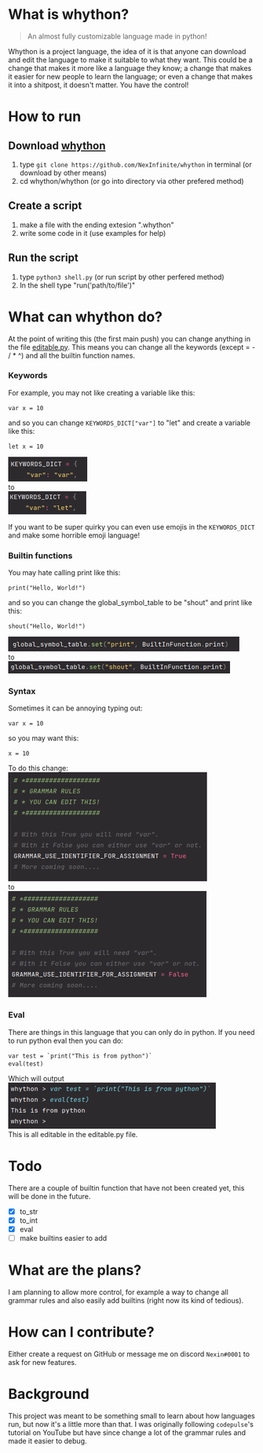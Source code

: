 # What is whython?
> An almost fully customizable language made in python!

Whython is a project language, the idea of it is that anyone can download
and edit the language to make it suitable to what they want. This could be
a change that makes it more like a language they know; a change that makes
it easier for new people to learn the language; or even a change that makes
it into a shitpost, it doesn't matter. You have the control!

# How to run
## Download [whython](whython)
1. type `git clone https://github.com/NexInfinite/whython` in terminal (or download by other means)
2. cd whython/whython (or go into directory via other prefered method)

## Create a script
1. make a file with the ending extesion ".whython"
2. write some code in it (use examples for help)

## Run the script
1. type `python3 shell.py` (or run script by other perfered method)
2. In the shell type "run('path/to/file')"

# What can whython do?
At the point of writing this (the first main push) you can change anything in the 
file [editable.py](whython/editable_/editable.py). This means you can change all the 
keywords (except = - / * ^) and all the builtin function names. 
### Keywords
For example, you may not like creating a variable like this:
```
var x = 10
```
and so you can change `KEYWORDS_DICT["var"]` to "let" and create a variable like this:
```
let x = 10
```
![img.png](images/keywords_dict_1.png)
<br>to<br>
![img_1.png](images/keywords_dict_2.png)

If you want to be super quirky you can even use emojis in the `KEYWORDS_DICT` and make
some horrible emoji language!
### Builtin functions
You may hate calling print like this:
```
print("Hello, World!")
```
and so you can change the global_symbol_table to be "shout" and print like this:
```
shout("Hello, World!")
```
![img.png](images/builtins_1.png)
<br>to<br>
![img_1.png](images/builtins_2.png)

### Syntax
Sometimes it can be annoying typing out:
``` 
var x = 10
```
so you may want this:
``` 
x = 10
```
To do this change:<br>
![img.png](images/syntax_1.png)
<br>to<br>
![img_1.png](images/syntax_2.png)

### Eval
There are things in this language that you can only do in python. If you need 
to run python eval then you can do:
``` 
var test = `print("This is from python")`
eval(test)
```
Which will output<br>
![img.png](images/eval_1.png)
<br>
This is all editable in the editable.py file.


# Todo
There are a couple of builtin function that have not been created yet, this will be 
done in the future.
- [x] to_str
- [x] to_int
- [x] eval
- [ ] make builtins easier to add

# What are the plans?
I am planning to allow more control, for example a way to change all grammar rules 
and also easily add builtins (right now its kind of tedious).

# How can I contribute?
Either create a request on GitHub or message me on discord `Nexin#0001` to ask for
new features.

# Background
This project was meant to be something small to learn about how languages run, but 
now it's a little more than that. I was originally following `codepulse`'s 
tutorial on YouTube but have since change a lot of the grammar rules and made 
it easier to debug. 
